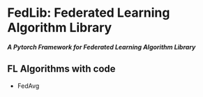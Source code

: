 # FedLib: Federated Learning Algorithm Library
***A Pytorch Framework for Federated Learning Algorithm Library***
## FL Algorithms with code
- FedAvg
